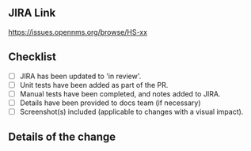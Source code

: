 ## JIRA Link
https://issues.opennms.org/browse/HS-xx

## Checklist
* [ ] JIRA has been updated to 'in review'.
* [ ] Unit tests have been added as part of the PR.
* [ ] Manual tests have been completed, and notes added to JIRA.
* [ ] Details have been provided to docs team (if necessary)
* [ ] Screenshot(s) included (applicable to changes with a visual impact).

## Details of the change

